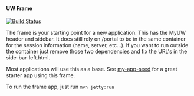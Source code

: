 #### UW Frame

[![Build Status](https://travis-ci.org/UW-Madison-DoIT/uw-frame.svg)](https://travis-ci.org/UW-Madison-DoIT/uw-frame)

The frame is your starting point for a new application.  This has the MyUW header and sidebar. It does still rely on /portal to be in the same container for the session information (name, server, etc...).  If you want to run outside the container just remove those two dependencies and fix the URL's in the side-bar-left.html.

Most applications will use this as a base.  See [my-app-seed](https://github.com/UW-Madison-DoIT/my-app-seed) for a great starter app using this frame.

To run the frame app, just run `mvn jetty:run`

